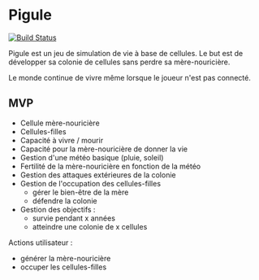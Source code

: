 # Pigule

[![Build Status](https://travis-ci.org/marienfressinaud/pigule.svg?branch=master)](https://travis-ci.org/marienfressinaud/pigule)

Pigule est un jeu de simulation de vie à base de cellules. Le but est de développer
sa colonie de cellules sans perdre sa mère-nouricière.

Le monde continue de vivre même lorsque le joueur n'est pas connecté.

## MVP

- Cellule mère-nouricière
- Cellules-filles
- Capacité à vivre / mourir
- Capacité pour la mère-nouricière de donner la vie
- Gestion d'une météo basique (pluie, soleil)
- Fertilité de la mère-nouricière en fonction de la météo
- Gestion des attaques extérieures de la colonie
- Gestion de l'occupation des cellules-filles
  - gérer le bien-être de la mère
  - défendre la colonie
- Gestion des objectifs :
  - survie pendant x années
  - atteindre une colonie de x cellules

Actions utilisateur :

- générer la mère-nouricière
- occuper les cellules-filles
